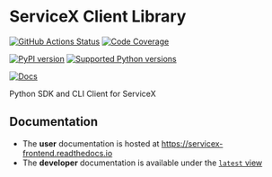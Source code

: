 # ServiceX Client Library


[![GitHub Actions Status](https://github.com/ssl-hep/ServiceX_frontend/workflows/CI/CD/badge.svg?branch=master)](https://github.com/ssl-hep/ServiceX_frontend/actions)
[![Code Coverage](https://codecov.io/gh/ssl-hep/ServiceX_frontend/graph/badge.svg)](https://codecov.io/gh/ssl-hep/ServiceX_frontend)

[![PyPI version](https://badge.fury.io/py/servicex.svg)](https://badge.fury.io/py/servicex)
[![Supported Python versions](https://img.shields.io/pypi/pyversions/servicex.svg)](https://pypi.org/project/servicex/)

[![Docs](https://readthedocs.org/projects/docs/badge/?version=latest)](https://servicex-frontend.readthedocs.io)


Python SDK and CLI Client for ServiceX

## Documentation

* The **user** documentation is hosted at https://servicex-frontend.readthedocs.io
* The **developer** documentation is available under the [`latest` view](https://servicex-frontend.readthedocs.io/en/latest/)


